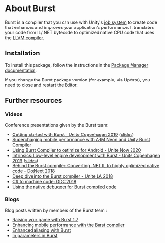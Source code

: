 # About Burst 

Burst is a compiler that you can use with Unity's [job system](https://docs.unity3d.com/Manual/JobSystem.html) to create code that enhances and improves your application's performance. It translates your code from IL/.NET bytecode to optimized native CPU code that uses the [LLVM compiler](https://llvm.org/). 

## Installation
To install this package, follow the instructions in the [Package Manager documentation](https://docs.unity3d.com/Manual/upm-ui-actions.html).

If you change the Burst package version (for example, via Update), you need to close and restart the Editor.


## Further resources

### Videos

Conference presentations given by the Burst team:

* [Getting started with Burst - Unite Copenhagen 2019](https://www.youtube.com/watch?v=Tzn-nX9hK1o) ([slides](https://docs.google.com/presentation/d/1id50G18EnRroQaq1apIDU9MrcxhaSihhqPoQrmn1mBg))
* [Supercharging mobile performance with ARM Neon and Unity Burst Compiler](https://www.youtube.com/watch?v=7iEUvlUyr4k)
* [Using Burst Compiler to optimize for Android - Unite Now 2020](https://www.youtube.com/watch?v=WnJV6J-taIM) 
* [Intrinsics: Low-level engine development with Burst - Unite Copenhagen 2019](https://www.youtube.com/watch?v=BpwvXkoFcp8) ([slides](https://www.slideshare.net/unity3d/intrinsics-lowlevel-engine-development-with-burst))
* [Behind the Burst compiler: Converting .NET IL to highly optimized native code - DotNext 2018](https://www.youtube.com/watch?v=LKpyaVrby04)
* [Deep dive into the Burst compiler - Unite LA 2018](https://www.youtube.com/watch?v=QkM6zEGFhDY)
* [C# to machine code: GDC 2018](https://www.youtube.com/watch?v=NF6kcNS6U80)
* [Using the native debugger for Burst compiled code](https://www.youtube.com/watch?v=nou6AIHKJz0)

### Blogs

Blog posts written by members of the Burst team :

* [Raising your game with Burst 1.7](https://blog.unity.com/technology/raising-your-game-with-burst-17)
* [Enhancing mobile performance with the Burst compiler](https://blog.unity.com/technology/enhancing-mobile-performance-with-the-burst-compiler)
* [Enhanced aliasing with Burst](https://blogs.unity3d.com/2020/09/07/enhanced-aliasing-with-burst/)
* [In parameters in Burst](https://blogs.unity3d.com/2020/11/25/in-parameters-in-burst/)

